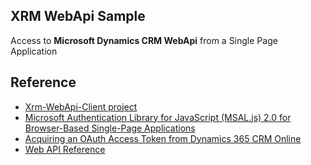 
## XRM WebApi Sample

Access to **Microsoft Dynamics CRM WebApi** from a Single Page Application



## Reference

* [Xrm-WebApi-Client project](https://github.com/XRM-OSS/Xrm-WebApi-Client)
* [Microsoft Authentication Library for JavaScript (MSAL.js) 2.0 for Browser-Based Single-Page Applications](https://www.npmjs.com/package/@azure/msal-browser)
* [Acquiring an OAuth Access Token from Dynamics 365 CRM Online](https://giangpham.io/blog/acquiring-an-oauth-access-token-from-dynamics-365-crm-online/)
* [Web API Reference](https://docs.microsoft.com/en-us/dynamics365/customer-engagement/web-api/about?view=dynamics-ce-odata-9)